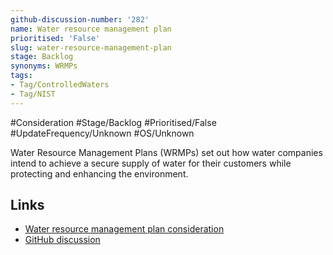 ```yaml
---
github-discussion-number: '282'
name: Water resource management plan
prioritised: 'False'
slug: water-resource-management-plan
stage: Backlog
synonyms: WRMPs
tags:
- Tag/ControlledWaters
- Tag/NIST
---
```


#Consideration #Stage/Backlog #Prioritised/False #UpdateFrequency/Unknown #OS/Unknown

Water Resource Management Plans (WRMPs) set out how water companies intend to achieve a secure supply of water for their customers while protecting and enhancing the environment.

## Links

* [Water resource management plan consideration](https://design.planning.data.gov.uk/planning-consideration/water-resource-management-plan)
* [GitHub discussion](https://github.com/digital-land/data-standards-backlog/discussions/282)